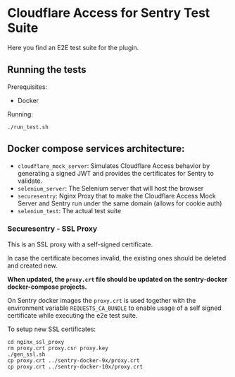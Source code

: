 # Cloudflare Access for Sentry Test Suite

Here you find an E2E test suite for the plugin.

## Running the tests

Prerequisites:

- Docker

Running:

```
./run_test.sh
```


## Docker compose services architecture:

- `cloudflare_mock_server`: Simulates Cloudflare Access behavior by generating a signed JWT and provides the certificates for Sentry to validate.
- `selenium_server`: The Selenium server that will host the browser
- `securesentry`: Nginx Proxy that to make the Cloudflare Access Mock Server and Sentry run under the same domain (allows for cookie auth)
- `selenium_test`: The actual test suite

### Securesentry - SSL Proxy

This is an SSL proxy with a self-signed certificate.

In case the certificate becomes invalid, the existing ones should be deleted and created new.

**When updated, the `proxy.crt` file should be updated on the sentry-docker docker-compose projects.**

On Sentry docker images the `proxy.crt` is used together with the environment variable `REQUESTS_CA_BUNDLE` to enable usage of a self signed certificate while executing the e2e test suite.

To setup new SSL certificates:

```
cd nginx_ssl_proxy
rm proxy.crt proxy.csr proxy.key
./gen_ssl.sh
cp proxy.crt ../sentry-docker-9x/proxy.crt
cp proxy.crt ../sentry-docker-10x/proxy.crt
```
